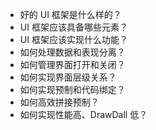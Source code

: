 - 好的 UI 框架是什么样的？
- UI 框架应该具备哪些元素？
- UI 框架应该实现什么功能？
- 如何处理数据和表现分离？
- 如何管理界面打开和关闭？
- 如何实现界面层级关系？
- 如何实现预制和代码绑定？
- 如何高效拼接预制？
- 如何实现性能高、DrawDall 低？
